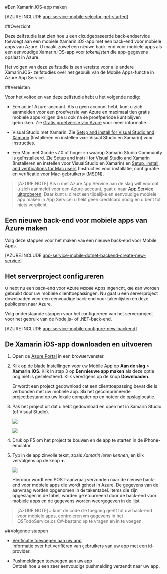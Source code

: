 <properties
    pageTitle="Aan de slag met Azure App Service Mobile Apps voor Xamarin iOS-apps | Microsoft Azure"
    description="Volg deze zelfstudie om aan de slag te gaan met Mobile Apps voor Xamarin.iOS-ontwikkeling."
    services="app-service\mobile"
    documentationCenter="xamarin"
    authors="adrianhall"
    manager="dwrede"
    editor=""/>

<tags
    ms.service="app-service-mobile"
    ms.workload="na"
    ms.tgt_pltfrm="mobile-xamarin-ios"
    ms.devlang="dotnet"
    ms.topic="hero-article"
    ms.date="10/01/2016"
    ms.author="adrianha"/>



#Een Xamarin.iOS-app maken

[AZURE.INCLUDE [app-service-mobile-selector-get-started](../../includes/app-service-mobile-selector-get-started.md)]

##Overzicht

Deze zelfstudie laat zien hoe u een cloudgebaseerde back-endservice toevoegt aan een mobiele Xamarin.iOS-app met een back-end voor mobiele apps van Azure.  U maakt zowel een nieuwe back-end voor mobiele apps als een eenvoudige Xamarin.iOS-app voor _takenlijsten_ die app-gegevens opslaat in Azure.

Het volgen van deze zelfstudie is een vereiste voor alle andere Xamarin.iOS- zelfstudies over het gebruik van de Mobile Apps-functie in Azure App Service.

##Vereisten

Voor het voltooien van deze zelfstudie hebt u het volgende nodig:

* Een actief Azure-account. Als u geen account hebt, kunt u zich aanmelden voor een proefversie van Azure en maximaal tien gratis mobiele apps krijgen die u ook na de proefperiode kunt blijven gebruiken. Zie [Gratis proefversie van Azure](https://azure.microsoft.com/pricing/free-trial/) voor meer informatie.

* Visual Studio met Xamarin. Zie [Setup and install for Visual Studio and Xamarin](https://msdn.microsoft.com/library/mt613162.aspx) (Installeren en instellen voor Visual Studio en Xamarin) voor instructies.

* Een Mac met Xcode v7.0 of hoger en waarop Xamarin Studio Community is geïnstalleerd. Zie [Setup and install for Visual Studio and Xamarin](https://msdn.microsoft.com/library/mt613162.aspx) (Installeren en instellen voor Visual Studio en Xamarin) en [Setup, install, and verifications for Mac users](https://msdn.microsoft.com/library/mt488770.aspx) (Instructies voor installatie, configuratie en verificatie voor Mac-gebruikers) (MSDN).

>[AZURE.NOTE] Als u met Azure App Service aan de slag wilt voordat u zich aanmeldt voor een Azure-account, gaat u naar [App Service uitproberen](https://tryappservice.azure.com/?appServiceName=mobile). Daar kunt u direct een tijdelijke en eenvoudige mobiele app maken in App Service: u hebt geen creditcard nodig en u bent tot niets verplicht.

## Een nieuwe back-end voor mobiele apps van Azure maken

Volg deze stappen voor het maken van een nieuwe back-end voor Mobile Apps.

[AZURE.INCLUDE [app-service-mobile-dotnet-backend-create-new-service](../../includes/app-service-mobile-dotnet-backend-create-new-service.md)]

## Het serverproject configureren

U hebt nu een back-end voor Azure Mobile Apps ingericht, die kan worden gebruikt door uw mobiele clienttoepassingen. Nu gaat u een serverproject downloaden voor een eenvoudige back-end voor takenlijsten en deze publiceren naar Azure.

Volg onderstaande stappen voor het configureren van het serverproject voor het gebruik van de Node.js- of .NET-back-end.

[AZURE.INCLUDE [app-service-mobile-configure-new-backend](../../includes/app-service-mobile-configure-new-backend.md)]

## De Xamarin iOS-app downloaden en uitvoeren

1. Open de [Azure Portal] in een browservenster.

2. Klik op de blade Instellingen voor uw Mobile App op **Aan de slag** > **Xamarin.iOS**. Klik in stap 3 op  **Een nieuwe app maken** als deze optie nog niet is geselecteerd.  Klik vervolgens op de knop **Downloaden**.

    Er wordt een project gedownload dat een clienttoepassing bevat die is verbonden met uw mobiele app. Sla het gecomprimeerde projectbestand op uw lokale computer op en noteer de opslaglocatie.

3. Pak het project uit dat u hebt gedownload en open het in Xamarin Studio (of Visual Studio).

    ![][9]

    ![][8]

4. Druk op F5 om het project te bouwen en de app te starten in de iPhone-emulator.

5. Typ in de app zinvolle tekst, zoals _Xamarin leren kennen_, en klik vervolgens op de knop **+**.

    ![][10]

    Hierdoor wordt een POST-aanvraag verzonden naar de nieuwe back-end voor mobiele apps die wordt gehost in Azure. De gegevens van de aanvraag worden opgenomen in de takentabel. Items die zijn opgeslagen in de tabel, worden geretourneerd door de back-end voor mobiele apps en de gegevens worden weergegeven in de lijst.

>[AZURE.NOTE]U kunt de code die toegang geeft tot uw back-end voor mobiele apps, controleren om gegevens in het QSTodoService.cs C#-bestand op te vragen en in te voegen.

##Volgende stappen

* [Verificatie toevoegen aan uw app ](app-service-mobile-xamarin-ios-get-started-users.md)
  <br/>Informatie over het verifiëren van gebruikers van uw app met een id-provider.

* [Pushmeldingen toevoegen aan uw app](app-service-mobile-xamarin-ios-get-started-push.md)
  <br/>Ontdek hoe u een zeer eenvoudige pushmelding verzendt naar uw app.

<!-- Anchors. -->
[Aan de slag met back-ends voor mobiele apps]:#getting-started
[Een nieuwe back-end voor mobiele apps maken]:#create-new-service
[Volgende stappen]:#next-steps



<!-- Images. -->
[6]: ./media/app-service-mobile-xamarin-ios-get-started/xamarin-ios-quickstart.png
[8]: ./media/app-service-mobile-xamarin-ios-get-started/mobile-xamarin-project-ios-vs.png
[9]: ./media/app-service-mobile-xamarin-ios-get-started/mobile-xamarin-project-ios-xs.png
[10]: ./media/app-service-mobile-xamarin-ios-get-started/mobile-quickstart-startup-ios.png

<!-- URLs. -->
[Azure Portal]: https://portal.azure.com/



<!--HONumber=Oct16_HO1-->


